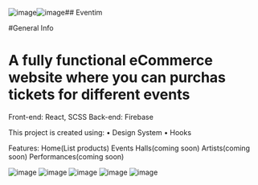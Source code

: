 ![image](https://github.com/Alex13266/eventim/assets/79878120/bd0a5497-792a-431b-971c-216c4429cc53)![image](https://github.com/Alex13266/eventim/assets/79878120/c0c07e90-2077-462a-8d37-22852cbf7d7b)## Eventim

#General Info

# A fully functional eCommerce website where you can purchas tickets for different events
Front-end: React, SCSS
Back-end: Firebase

This project is created using:
• Design System
• Hooks

Features:
Home(List products)
Events
Halls(coming soon)
Artists(coming soon)
Performances(coming soon)

![image](https://github.com/Alex13266/eventim/assets/79878120/c839a822-1874-4638-8c84-c7b74170697c)
![image](https://github.com/Alex13266/eventim/assets/79878120/7798b999-066c-4b36-a871-4416cb49199b)
![image](https://github.com/Alex13266/eventim/assets/79878120/bc971fe4-7811-4178-8bb5-d73e71bad3b9)
![image](https://github.com/Alex13266/eventim/assets/79878120/c0a78fd6-6ef0-4124-a4d9-cafddd287139)
![image](https://github.com/Alex13266/eventim/assets/79878120/6a5d7923-c603-40b3-a86f-1e457b38eb43)





















